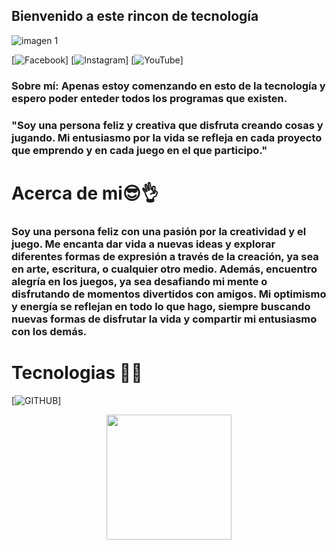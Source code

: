 ## Bienvenido a este rincon de tecnología
![imagen 1](https://github.com/user-attachments/assets/a0c7cecf-94d1-4542-b3b0-450ddce279c9)

[![Facebook](https://img.shields.io/badge/Facebook-%231877F2.svg?style=for-the-badge&logo=Facebook&logoColor=white)]
[![Instagram](https://img.shields.io/badge/Instagram-%23E4405F.svg?style=for-the-badge&logo=Instagram&logoColor=white)]
[![YouTube](https://img.shields.io/badge/YouTube-%23FF0000.svg?style=for-the-badge&logo=YouTube&logoColor=white)]


  ### Sobre mí: Apenas estoy comenzando en esto de la tecnología y espero poder enteder todos los programas que existen.

  ### "Soy una persona feliz y creativa que disfruta creando cosas y jugando. Mi entusiasmo por la vida se refleja en cada proyecto que emprendo y en cada juego en el que participo."

  # Acerca de mi😎👌

 ### Soy una persona feliz con una pasión por la creatividad y el juego. Me encanta dar vida a nuevas ideas y explorar diferentes formas de expresión a través de la creación, ya sea en arte, escritura, o cualquier otro medio. Además, encuentro alegría en los juegos, ya sea desafiando mi mente o disfrutando de momentos divertidos con amigos. Mi optimismo y energía se reflejan en todo lo que hago, siempre buscando nuevas formas de disfrutar la vida y compartir mi entusiasmo con los demás.








  # Tecnologias 👩‍💻
[![GITHUB](https://github.com/)]


  <div id="header" align="center">
  <img src="https://media.giphy.com/media/4WULPsp0IQlfjRTRCK/giphy.gif" width="200"/>
</div>
    
















<!--
**Andy20571/Andy20571** is a ✨ _special_ ✨ repository because its `README.md` (this file) appears on your GitHub profile.



- 🔭 I’m currently working on ...
- 🌱 I’m currently learning ...
- 👯 I’m looking to collaborate on ...
- 🤔 I’m looking for help with ...
- 💬 Ask me about ...
- 📫 How to reach me: ...
- 😄 Pronouns: ...
- ⚡ Fun fact: ...
-->
